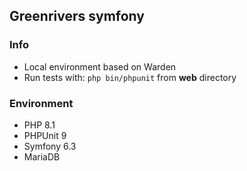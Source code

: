 ## Greenrivers symfony

### Info

- Local environment based on Warden
- Run tests with: `php bin/phpunit` from **web** directory

### Environment

- PHP 8.1
- PHPUnit 9
- Symfony 6.3
- MariaDB
